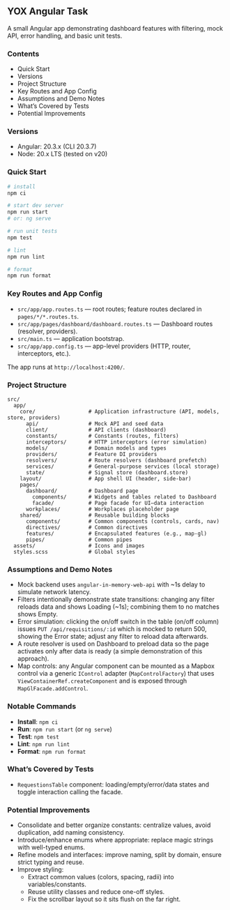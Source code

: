 ## YOX Angular Task

A small Angular app demonstrating dashboard features with filtering, mock API, error handling, and basic unit tests.

### Contents

- Quick Start
- Versions
- Project Structure
- Key Routes and App Config
- Assumptions and Demo Notes
- What’s Covered by Tests
- Potential Improvements

### Versions

- Angular: 20.3.x (CLI 20.3.7)
- Node: 20.x LTS (tested on v20)

### Quick Start

```bash
# install
npm ci

# start dev server
npm run start
# or: ng serve

# run unit tests
npm test

# lint
npm run lint

# format
npm run format
```

### Key Routes and App Config

- `src/app/app.routes.ts` — root routes; feature routes declared in `pages/*/*.routes.ts`.
- `src/app/pages/dashboard/dashboard.routes.ts` — Dashboard routes (resolver, providers).
- `src/main.ts` — application bootstrap.
- `src/app/app.config.ts` — app-level providers (HTTP, router, interceptors, etc.).

The app runs at `http://localhost:4200/`.

### Project Structure

```text
src/
  app/
    core/                 # Application infrastructure (API, models, store, providers)
      api/                # Mock API and seed data
      client/             # API clients (dashboard)
      constants/          # Constants (routes, filters)
      interceptors/       # HTTP interceptors (error simulation)
      models/             # Domain models and types
      providers/          # Feature DI providers
      resolvers/          # Route resolvers (dashboard prefetch)
      services/           # General-purpose services (local storage)
      state/              # Signal store (dashboard.store)
    layout/               # App shell UI (header, side-bar)
    pages/
      dashboard/          # Dashboard page
        components/       # Widgets and tables related to Dashboard
        facade/           # Page facade for UI–data interaction
      workplaces/         # Workplaces placeholder page
    shared/               # Reusable building blocks
      components/         # Common components (controls, cards, nav)
      directives/         # Common directives
      features/           # Encapsulated features (e.g., map-gl)
      pipes/              # Common pipes
  assets/                 # Icons and images
  styles.scss             # Global styles
```

### Assumptions and Demo Notes

- Mock backend uses `angular-in-memory-web-api` with ~1s delay to simulate network latency.
- Filters intentionally demonstrate state transitions: changing any filter reloads data and shows Loading (~1s); combining them to no matches shows Empty.
- Error simulation: clicking the on/off switch in the table (on/off column) issues `PUT /api/requisitions/:id` which is mocked to return 500, showing the Error state; adjust any filter to reload data afterwards.
- A route resolver is used on Dashboard to preload data so the page activates only after data is ready (a simple demonstration of this approach).
- Map controls: any Angular component can be mounted as a Mapbox control via a generic `IControl` adapter (`MapControlFactory`) that uses `ViewContainerRef.createComponent` and is exposed through `MapGlFacade.addControl`.

### Notable Commands

- **Install**: `npm ci`
- **Run**: `npm run start` (or `ng serve`)
- **Test**: `npm test`
- **Lint**: `npm run lint`
- **Format**: `npm run format`

### What’s Covered by Tests

- `RequestionsTable` component: loading/empty/error/data states and toggle interaction calling the facade.

### Potential Improvements

- Consolidate and better organize constants: centralize values, avoid duplication, add naming consistency.
- Introduce/enhance enums where appropriate: replace magic strings with well-typed enums.
- Refine models and interfaces: improve naming, split by domain, ensure strict typing and reuse.
- Improve styling:
  - Extract common values (colors, spacing, radii) into variables/constants.
  - Reuse utility classes and reduce one-off styles.
  - Fix the scrollbar layout so it sits flush on the far right.
